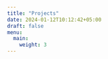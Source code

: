 ```yaml
---
title: "Projects"
date: 2024-01-12T10:12:42+05:00
draft: false
menu:
  main:
    weight: 3
---
```



